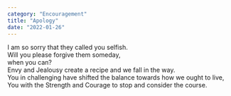 ```yaml
---
category: "Encouragement" 
title: "Apology"
date: "2022-01-26"
---
```


I am so sorry that they called you selfish.  
Will you please forgive them someday,  
when you can?  
Envy and Jealousy create a recipe and we fall in the way.  
You in challenging have shifted the balance towards how we ought to live,  
You with the Strength and Courage to stop and consider the course.   
